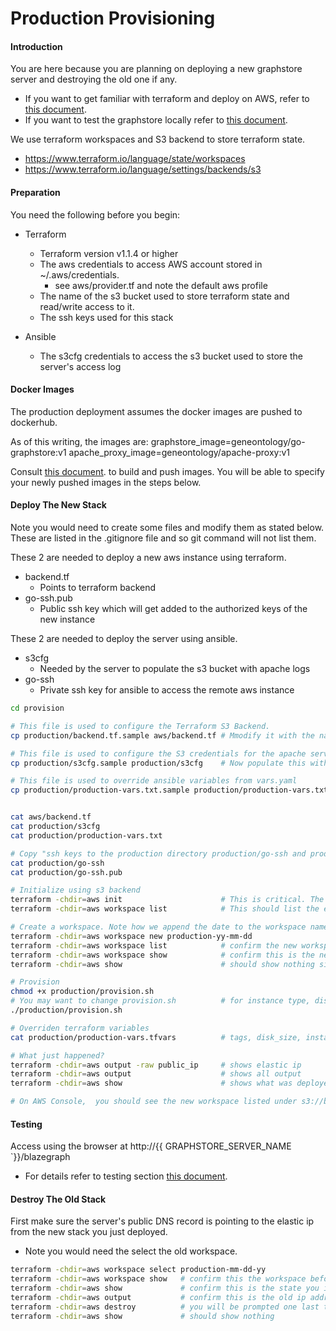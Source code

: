 # Production Provisioning

#### Introduction

You are here because you are planning on deploying a new graphstore server and destroying the old one if any.

- If you want to get familiar with terraform and deploy on AWS, refer to [this document](../PROVISION_AWS_README.md).
- If you want to test the graphstore locally refer to [this document](../PROVISION_README.md).

We use terraform workspaces and S3 backend to store terraform state. 

- https://www.terraform.io/language/state/workspaces
- https://www.terraform.io/language/settings/backends/s3

#### Preparation

You need the following before you begin:

- Terraform
  - Terraform version v1.1.4 or higher
  - The aws credentials to access AWS account stored in ~/.aws/credentials.
    - see aws/provider.tf and note the default aws profile
  - The name of the s3 bucket used to store terraform state and read/write access to it.
  - The ssh keys used for this stack

- Ansible
  -  The s3cfg credentials to access the s3 bucket used to store the server's access log

#### Docker Images

The production deployment assumes the docker images are pushed to dockerhub. 

As of this writing, the images are:
graphstore_image=geneontology/go-graphstore:v1
apache_proxy_image=geneontology/apache-proxy:v1

Consult [this document](../../docker/DOCKER_README.md). to build and push images.
You will be able to specify your newly pushed images in the steps below.

#### Deploy The New Stack

Note you would need to create some files and modify them as stated below. These are listed in the .gitignore file 
and so git command will not list them.

These 2 are needed to deploy a new aws instance using terraform.
- backend.tf     
  - Points to terraform backend
- go-ssh.pub   
  - Public ssh key which will get added to the authorized keys of the new instance

These 2 are needed to deploy the server using ansible.
- s3cfg          
  - Needed by the server to populate the s3 bucket with apache logs
- go-ssh       
  - Private ssh key for ansible to access the remote aws instance

```sh
cd provision

# This file is used to configure the Terraform S3 Backend.
cp production/backend.tf.sample aws/backend.tf # Mmodify it with the name of the s3 bucket and the aws profile if it is not default

# This file is used to configure the S3 credentials for the apache server logs.
cp production/s3cfg.sample production/s3cfg    # Now populate this with the correct access/secret keys

# This file is used to override ansible variables from vars.yaml
cp production/production-vars.txt.sample production/production-vars.txt # Modify as needed. Docker images ... 


cat aws/backend.tf
cat production/s3cfg
cat production/production-vars.txt

# Copy "ssh keys to the production directory production/go-ssh and production/go-ssh.pub"
cat production/go-ssh
cat production/go-ssh.pub

# Initialize using s3 backend
terraform -chdir=aws init                      # This is critical. The s3 backend must be configured correctly
terraform -chdir=aws workspace list            # This should list the existing workspaces.

# Create a workspace. Note how we append the date to the workspace name 
terraform -chdir=aws workspace new production-yy-mm-dd
terraform -chdir=aws workspace list            # confirm the new workspace is listed and is highlighted 
terraform -chdir=aws workspace show            # confirm this is the new workspace
terraform -chdir=aws show                      # should show nothing since nothing has been deployed in this new workspace

# Provision
chmod +x production/provision.sh
# You may want to change provision.sh          # for instance type, disk_size 
./production/provision.sh

# Overriden terraform variables 
cat production/production-vars.tfvars          # tags, disk_size, instance type

# What just happened?
terraform -chdir=aws output -raw public_ip     # shows elastic ip
terraform -chdir=aws output                    # shows all output 
terraform -chdir=aws show                      # shows what was deployed vpc, instance, ....

# On AWS Console,  you should see the new workspace listed under s3://bucket_name/env:/
```

#### Testing

Access using the browser at http://{{ GRAPHSTORE_SERVER_NAME `}}/blazegraph

- For details refer to testing section [this document](../PROVISION_AWS_README.md).

#### Destroy The Old Stack 

First make sure the server's public DNS record is pointing to the elastic ip from the new stack you just deployed.

- Note you would need the select the old workspace. 

```sh
terraform -chdir=aws workspace select production-mm-dd-yy
terraform -chdir=aws workspace show   # confirm this the workspace before calling destroy.
terraform -chdir=aws show             # confirm this is the state you intend to destroy.
terraform -chdir=aws output           # confirm this is the old ip address
terraform -chdir=aws destroy          # you will be prompted one last time before destroying, enter yes
terraform -chdir=aws show             # should show nothing
```
